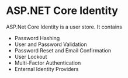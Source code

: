 # ASP.NET Core Identity 

ASP.Net Core Identity is a user store. 
It contains 
- Password Hashing 
- User and Password Validation
- Password Reset and Email Confirmation
- User Lockout 
- Multi-Factor Authentication
- Enternal Identity Providers


